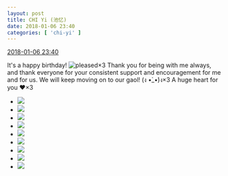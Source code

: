 ```yaml
---
layout: post
title: CHI Yi (池忆)
date: 2018-01-06 23:40
categories: [ 'chi-yi' ]
---
```


<div class="weibo-info">
  <a href="https://weibo.com/6117581836/FDa9E7Jaw">2018-01-06 23:40</a>
</div>

It's a happy birthday! ![pleased](https://img.t.sinajs.cn/t4/appstyle/expression/ext/normal/0b/tootha_org.gif)×3 Thank you for being with me always, and thank everyone for your consistent support and encouragement for me and for us. We will keep moving on to our gaol! (ง •̀_•́)ง×3 A huge heart for you :heart:×3

<!-- more -->

<ul class="weibo-pic-list-3">
  <li class="weibo-pic">
    <a href="https://wx1.sinaimg.cn/mw690/006G0KuMgy1fn7b74vrr8j30qo141n5h.jpg"><img src="https://wx1.sinaimg.cn/thumb150/006G0KuMgy1fn7b74vrr8j30qo141n5h.jpg"/></a>
  </li>
  <li class="weibo-pic">
    <a href="https://wx4.sinaimg.cn/mw690/006G0KuMgy1fn7b71z1vej30qo140n2n.jpg"><img src="https://wx4.sinaimg.cn/thumb150/006G0KuMgy1fn7b71z1vej30qo140n2n.jpg"/></a>
  </li>
  <li class="weibo-pic">
    <a href="https://wx3.sinaimg.cn/mw690/006G0KuMgy1fn7b76ozzuj30qo14043w.jpg"><img src="https://wx3.sinaimg.cn/thumb150/006G0KuMgy1fn7b76ozzuj30qo14043w.jpg"/></a>
  </li>
  <li class="weibo-pic">
    <a href="https://wx2.sinaimg.cn/mw690/006G0KuMgy1fn7b78u047j30qo140wl3.jpg"><img src="https://wx2.sinaimg.cn/thumb150/006G0KuMgy1fn7b78u047j30qo140wl3.jpg"/></a>
  </li>
  <li class="weibo-pic">
    <a href="https://wx1.sinaimg.cn/mw690/006G0KuMgy1fn7b7albv0j30qo14043p.jpg"><img src="https://wx1.sinaimg.cn/thumb150/006G0KuMgy1fn7b7albv0j30qo14043p.jpg"/></a>
  </li>
  <li class="weibo-pic">
    <a href="https://wx1.sinaimg.cn/mw690/006G0KuMgy1fn7b7cb65ej30qo140ag3.jpg"><img src="https://wx1.sinaimg.cn/thumb150/006G0KuMgy1fn7b7cb65ej30qo140ag3.jpg"/></a>
  </li>
  <li class="weibo-pic">
    <a href="https://wx1.sinaimg.cn/mw690/006G0KuMgy1fn7b7ettlij30qo140tes.jpg"><img src="https://wx1.sinaimg.cn/thumb150/006G0KuMgy1fn7b7ettlij30qo140tes.jpg"/></a>
  </li>
  <li class="weibo-pic">
    <a href="https://wx1.sinaimg.cn/mw690/006G0KuMgy1fn7b7hnydrj31400qon4o.jpg"><img src="https://wx1.sinaimg.cn/thumb150/006G0KuMgy1fn7b7hnydrj31400qon4o.jpg"/></a>
  </li>
  <li class="weibo-pic">
    <a href="https://wx1.sinaimg.cn/mw690/006G0KuMgy1fn7b7kclqjj30qo140432.jpg"><img src="https://wx1.sinaimg.cn/thumb150/006G0KuMgy1fn7b7kclqjj30qo140432.jpg"/></a>
  </li>
</ul>
